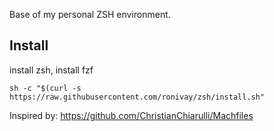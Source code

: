 Base of my personal ZSH environment.

## Install ##

install zsh, install fzf

```
sh -c "$(curl -s https://raw.githubusercontent.com/ronivay/zsh/install.sh"
```


Inspired by: https://github.com/ChristianChiarulli/Machfiles
